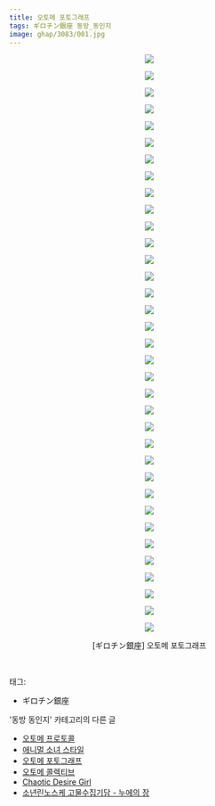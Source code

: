 ```yaml
---
title: 오토메 포토그래프
tags: ギロチン銀座 동방_동인지
image: ghap/3083/001.jpg
---
```

<div class="article">
<p style="text-align: center; clear: none; float: none;"><img src="{{ site.nasurl }}/ghap/3083/001.jpg"/></p>
<p style="text-align: center; clear: none; float: none;"><img src="{{ site.nasurl }}/ghap/3083/002.jpg"/></p>
<p style="text-align: center; clear: none; float: none;"><img src="{{ site.nasurl }}/ghap/3083/003.jpg"/></p>
<p style="text-align: center; clear: none; float: none;"><img src="{{ site.nasurl }}/ghap/3083/004.jpg"/></p>
<p style="text-align: center; clear: none; float: none;"><img src="{{ site.nasurl }}/ghap/3083/005.jpg"/></p>
<p style="text-align: center; clear: none; float: none;"><img src="{{ site.nasurl }}/ghap/3083/006.jpg"/></p>
<p style="text-align: center; clear: none; float: none;"><img src="{{ site.nasurl }}/ghap/3083/007.jpg"/></p>
<p style="text-align: center; clear: none; float: none;"><img src="{{ site.nasurl }}/ghap/3083/008.jpg"/></p>
<p style="text-align: center; clear: none; float: none;"><img src="{{ site.nasurl }}/ghap/3083/009.jpg"/></p>
<p style="text-align: center; clear: none; float: none;"><img src="{{ site.nasurl }}/ghap/3083/010.jpg"/></p>
<p style="text-align: center; clear: none; float: none;"><img src="{{ site.nasurl }}/ghap/3083/011.jpg"/></p>
<p style="text-align: center; clear: none; float: none;"><img src="{{ site.nasurl }}/ghap/3083/012.jpg"/></p>
<p style="text-align: center; clear: none; float: none;"><img src="{{ site.nasurl }}/ghap/3083/013.jpg"/></p>
<p style="text-align: center; clear: none; float: none;"><img src="{{ site.nasurl }}/ghap/3083/014.jpg"/></p>
<p style="text-align: center; clear: none; float: none;"><img src="{{ site.nasurl }}/ghap/3083/015.jpg"/></p>
<p style="text-align: center; clear: none; float: none;"><img src="{{ site.nasurl }}/ghap/3083/016.jpg"/></p>
<p style="text-align: center; clear: none; float: none;"><img src="{{ site.nasurl }}/ghap/3083/017.jpg"/></p>
<p style="text-align: center; clear: none; float: none;"><img src="{{ site.nasurl }}/ghap/3083/018.jpg"/></p>
<p style="text-align: center; clear: none; float: none;"><img src="{{ site.nasurl }}/ghap/3083/019.jpg"/></p>
<p style="text-align: center; clear: none; float: none;"><img src="{{ site.nasurl }}/ghap/3083/020.jpg"/></p>
<p style="text-align: center; clear: none; float: none;"><img src="{{ site.nasurl }}/ghap/3083/021.jpg"/></p>
<p style="text-align: center; clear: none; float: none;"><img src="{{ site.nasurl }}/ghap/3083/022.jpg"/></p>
<p style="text-align: center; clear: none; float: none;"><img src="{{ site.nasurl }}/ghap/3083/023.jpg"/></p>
<p style="text-align: center; clear: none; float: none;"><img src="{{ site.nasurl }}/ghap/3083/024.jpg"/></p>
<p style="text-align: center; clear: none; float: none;"><img src="{{ site.nasurl }}/ghap/3083/025.jpg"/></p>
<p style="text-align: center; clear: none; float: none;"><img src="{{ site.nasurl }}/ghap/3083/026.jpg"/></p>
<p style="text-align: center; clear: none; float: none;"><img src="{{ site.nasurl }}/ghap/3083/027.jpg"/></p>
<p style="text-align: center; clear: none; float: none;"><img src="{{ site.nasurl }}/ghap/3083/028.jpg"/></p>
<p style="text-align: center; clear: none; float: none;"><img src="{{ site.nasurl }}/ghap/3083/029.jpg"/></p>
<p style="text-align: center; clear: none; float: none;"><img src="{{ site.nasurl }}/ghap/3083/030.jpg"/></p>
<p style="text-align: center; clear: none; float: none;"><img src="{{ site.nasurl }}/ghap/3083/031.jpg"/></p>
<p style="text-align: center; clear: none; float: none;"><img src="{{ site.nasurl }}/ghap/3083/032.jpg"/></p>
<p style="text-align: center; clear: none; float: none;"><img src="{{ site.nasurl }}/ghap/3083/033.jpg"/></p>
<p style="text-align: center; clear: none; float: none;"><img src="{{ site.nasurl }}/ghap/3083/034.jpg"/></p>
<p style="text-align: center; clear: none; float: none;"><img src="{{ site.nasurl }}/ghap/3083/035.jpg"/></p>
<p style="text-align: center; clear: none; float: none;">[ギロチン銀座] 오토메 포토그래프</p>
<p><br/></p>
</div><div class="tagTrail">
<p>태그: </p>
<ul>
<li>ギロチン銀座</li>
</ul>
</div><div class="another">
<p>'동방 동인지' 카테고리의 다른 글</p>
<ul>
<li><a href="/2017-01-06-ghap_3085">오토메 프로토콜</a></li>
<li><a href="/2017-01-06-ghap_3084">애니멀 소녀 스타일</a></li>
<li><a href="/2017-01-06-ghap_3083">오토메 포토그래프</a></li>
<li><a href="/2017-01-06-ghap_3082">오토메 콜렉티브</a></li>
<li><a href="/2017-01-05-ghap_3081">Chaotic Desire Girl</a></li>
<li><a href="/2017-01-05-ghap_3080">소년린노스케 고물수집기담 - 누에의 장</a></li>
</ul>
</div><div class="cb_module cb_fluid">
<div class="cb_wrt cb_profile">
</div><!-- commentList close -->
</div>
